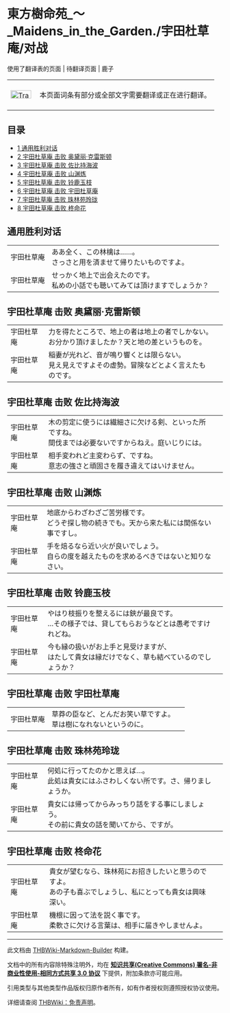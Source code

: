 # 東方樹命苑_～_Maidens_in_the_Garden./宇田杜草庵/对战

<!-- source html: G:\repos\THBWiki-Markdown-Builder\THBWikiMarkdown\Temp\main\6\67\ns0%3A%E6%9D%B1%E6%96%B9%E6%A8%B9%E5%91%BD%E8%8B%91_%EF%BD%9E_Maidens_in_the_Garden%2E%2F%E5%AE%87%E7%94%B0%E6%9D%9C%E8%8D%89%E5%BA%B5%2F%E5%AF%B9%E6%88%98.html -->

使用了翻译表的页面 | 待翻译页面 | 鹿子

<center>

<table>
<tbody><tr>
<td class="mbox-image"><div style="width: 52px;">
  <a href="./文件-Translation_J_To_C-cs.png.md" class="image"><img alt="Translation J To C-cs.png" src="https://upload.thwiki.cc/thumb/3/31/Translation_J_To_C-cs.png/48px-Translation_J_To_C-cs.png" decoding="async" loading="lazy" width="48" height="19" srcset="https://upload.thwiki.cc/thumb/3/31/Translation_J_To_C-cs.png/72px-Translation_J_To_C-cs.png 1.5x, https://upload.thwiki.cc/thumb/3/31/Translation_J_To_C-cs.png/96px-Translation_J_To_C-cs.png 2x" data-file-width="480" data-file-height="189"></a></div></td>
<td class="mbox-text" style=""><br>本页面词条有部分或全部文字需要翻译或正在进行翻译。<br><br></td>
</tr>
</tbody></table>


</center>
  
  

  


## 目录

- [1 通用胜利对话](#通用胜利对话)
- [2 宇田杜草庵 击败 奥黛丽·克雷斯顿](#宇田杜草庵_击败_奥黛丽·克雷斯顿)
- [3 宇田杜草庵 击败 佐比持海波](#宇田杜草庵_击败_佐比持海波)
- [4 宇田杜草庵 击败 山渊炼](#宇田杜草庵_击败_山渊炼)
- [5 宇田杜草庵 击败 铃鹿玉枝](#宇田杜草庵_击败_铃鹿玉枝)
- [6 宇田杜草庵 击败 宇田杜草庵](#宇田杜草庵_击败_宇田杜草庵)
- [7 宇田杜草庵 击败 珠林苑玲珑](#宇田杜草庵_击败_珠林苑玲珑)
- [8 宇田杜草庵 击败 柊命花](#宇田杜草庵_击败_柊命花)





## 通用胜利对话

<table><tbody><tr class="tt-content" id="通用胜利对话-1" data-pos="&#91;&quot;\u901a\u7528\u80dc\u5229\u5bf9\u8bdd&quot;,1&#93;"><td id="宇田杜草庵" class="tt-char" lang="zh"><div class="poem">宇田杜草庵</div></td><td class="tt-ja" lang="ja"><div class="poem">ああ全く、この林檎は……。<br>さっさと用を済ませて帰りたいものですよ。</div></td><td class="tt-zh" lang="zh"><div class="poem"></div></td></tr><tr class="tt-content" id="通用胜利对话-2" data-pos="&#91;&quot;\u901a\u7528\u80dc\u5229\u5bf9\u8bdd&quot;,2&#93;"><td id="宇田杜草庵" class="tt-char" lang="zh"><div class="poem">宇田杜草庵</div></td><td class="tt-ja" lang="ja"><div class="poem">せっかく地上で出会えたのです。<br>私めの小話でも聴いてみては頂けますでしょうか？</div></td><td class="tt-zh" lang="zh"><div class="poem"></div></td></tr></tbody></table>



## 宇田杜草庵 击败 奥黛丽·克雷斯顿

<table><tbody><tr class="tt-content" id="宇田杜草庵_击败_奥黛丽·克雷斯顿-1" data-pos="&#91;&quot;\u5b87\u7530\u675c\u8349\u5eb5 \u51fb\u8d25 \u5965\u9edb\u4e3d\u00b7\u514b\u96f7\u65af\u987f&quot;,1&#93;"><td id="宇田杜草庵" class="tt-char" lang="zh"><div class="poem">宇田杜草庵</div></td><td class="tt-ja" lang="ja"><div class="poem">力を得たところで、地上の者は地上の者でしかない。<br>お分かり頂けましたか？天と地の差というものを。</div></td><td class="tt-zh" lang="zh"><div class="poem"></div></td></tr><tr class="tt-content" id="宇田杜草庵_击败_奥黛丽·克雷斯顿-2" data-pos="&#91;&quot;\u5b87\u7530\u675c\u8349\u5eb5 \u51fb\u8d25 \u5965\u9edb\u4e3d\u00b7\u514b\u96f7\u65af\u987f&quot;,2&#93;"><td id="宇田杜草庵" class="tt-char" lang="zh"><div class="poem">宇田杜草庵</div></td><td class="tt-ja" lang="ja"><div class="poem">稲妻が光れど、音が鳴り響くとは限らない。<br>見え見えですよその虚勢。冒険などとよく言えたものです。</div></td><td class="tt-zh" lang="zh"><div class="poem"></div></td></tr></tbody></table>



## 宇田杜草庵 击败 佐比持海波

<table><tbody><tr class="tt-content" id="宇田杜草庵_击败_佐比持海波-1" data-pos="&#91;&quot;\u5b87\u7530\u675c\u8349\u5eb5 \u51fb\u8d25 \u4f50\u6bd4\u6301\u6d77\u6ce2&quot;,1&#93;"><td id="宇田杜草庵" class="tt-char" lang="zh"><div class="poem">宇田杜草庵</div></td><td class="tt-ja" lang="ja"><div class="poem">木の剪定に使うには繊細さに欠ける剣、といった所ですね。<br>間伐までは必要ないですからねえ。庭いじりには。</div></td><td class="tt-zh" lang="zh"><div class="poem"></div></td></tr><tr class="tt-content" id="宇田杜草庵_击败_佐比持海波-2" data-pos="&#91;&quot;\u5b87\u7530\u675c\u8349\u5eb5 \u51fb\u8d25 \u4f50\u6bd4\u6301\u6d77\u6ce2&quot;,2&#93;"><td id="宇田杜草庵" class="tt-char" lang="zh"><div class="poem">宇田杜草庵</div></td><td class="tt-ja" lang="ja"><div class="poem">相手変われど主変わらず、ですね。<br>意志の強さと頑固さを履き違えてはいけません。</div></td><td class="tt-zh" lang="zh"><div class="poem"></div></td></tr></tbody></table>



## 宇田杜草庵 击败 山渊炼

<table><tbody><tr class="tt-content" id="宇田杜草庵_击败_山渊炼-1" data-pos="&#91;&quot;\u5b87\u7530\u675c\u8349\u5eb5 \u51fb\u8d25 \u5c71\u6e0a\u70bc&quot;,1&#93;"><td id="宇田杜草庵" class="tt-char" lang="zh"><div class="poem">宇田杜草庵</div></td><td class="tt-ja" lang="ja"><div class="poem">地底からわざわざご苦労様です。<br>どうぞ探し物の続きでも。天から来た私には関係ない事ですし。</div></td><td class="tt-zh" lang="zh"><div class="poem"></div></td></tr><tr class="tt-content" id="宇田杜草庵_击败_山渊炼-2" data-pos="&#91;&quot;\u5b87\u7530\u675c\u8349\u5eb5 \u51fb\u8d25 \u5c71\u6e0a\u70bc&quot;,2&#93;"><td id="宇田杜草庵" class="tt-char" lang="zh"><div class="poem">宇田杜草庵</div></td><td class="tt-ja" lang="ja"><div class="poem">手を焙るなら近い火が良いでしょう。<br>自らの度を越えたものを求めるべきではないと知りなさい。</div></td><td class="tt-zh" lang="zh"><div class="poem"></div></td></tr></tbody></table>



## 宇田杜草庵 击败 铃鹿玉枝

<table><tbody><tr class="tt-content" id="宇田杜草庵_击败_铃鹿玉枝-1" data-pos="&#91;&quot;\u5b87\u7530\u675c\u8349\u5eb5 \u51fb\u8d25 \u94c3\u9e7f\u7389\u679d&quot;,1&#93;"><td id="宇田杜草庵" class="tt-char" lang="zh"><div class="poem">宇田杜草庵</div></td><td class="tt-ja" lang="ja"><div class="poem">やはり枝振りを整えるには鋏が最良です。<br>…その様子では、貸してもらおうなどとは愚考ですけれどね。</div></td><td class="tt-zh" lang="zh"><div class="poem"></div></td></tr><tr class="tt-content" id="宇田杜草庵_击败_铃鹿玉枝-2" data-pos="&#91;&quot;\u5b87\u7530\u675c\u8349\u5eb5 \u51fb\u8d25 \u94c3\u9e7f\u7389\u679d&quot;,2&#93;"><td id="宇田杜草庵" class="tt-char" lang="zh"><div class="poem">宇田杜草庵</div></td><td class="tt-ja" lang="ja"><div class="poem">今も縁の扱いがお上手と見受けますが、<br>はたして貴女は縁だけでなく、草も結べているのでしょうか？</div></td><td class="tt-zh" lang="zh"><div class="poem"></div></td></tr></tbody></table>



## 宇田杜草庵 击败 宇田杜草庵

<table><tbody><tr class="tt-content" id="宇田杜草庵_击败_宇田杜草庵-1" data-pos="&#91;&quot;\u5b87\u7530\u675c\u8349\u5eb5 \u51fb\u8d25 \u5b87\u7530\u675c\u8349\u5eb5&quot;,1&#93;"><td id="宇田杜草庵" class="tt-char" lang="zh"><div class="poem">宇田杜草庵</div></td><td class="tt-ja" lang="ja"><div class="poem">草莽の臣など、とんだお笑い草ですよ。<br>草は樹になれないというのに。</div></td><td class="tt-zh" lang="zh"><div class="poem"></div></td></tr></tbody></table>



## 宇田杜草庵 击败 珠林苑玲珑

<table><tbody><tr class="tt-content" id="宇田杜草庵_击败_珠林苑玲珑-1" data-pos="&#91;&quot;\u5b87\u7530\u675c\u8349\u5eb5 \u51fb\u8d25 \u73e0\u6797\u82d1\u73b2\u73d1&quot;,1&#93;"><td id="宇田杜草庵" class="tt-char" lang="zh"><div class="poem">宇田杜草庵</div></td><td class="tt-ja" lang="ja"><div class="poem">何処に行ってたのかと思えば…。<br>此処は貴女にはふさわしくない所です。さ、帰りましょうか。</div></td><td class="tt-zh" lang="zh"><div class="poem"></div></td></tr><tr class="tt-content" id="宇田杜草庵_击败_珠林苑玲珑-2" data-pos="&#91;&quot;\u5b87\u7530\u675c\u8349\u5eb5 \u51fb\u8d25 \u73e0\u6797\u82d1\u73b2\u73d1&quot;,2&#93;"><td id="宇田杜草庵" class="tt-char" lang="zh"><div class="poem">宇田杜草庵</div></td><td class="tt-ja" lang="ja"><div class="poem">貴女には帰ってからみっちり話をする事にしましょう。<br>その前に貴女の話を聞いてから、ですが。</div></td><td class="tt-zh" lang="zh"><div class="poem"></div></td></tr></tbody></table>



## 宇田杜草庵 击败 柊命花

<table><tbody><tr class="tt-content" id="宇田杜草庵_击败_柊命花-1" data-pos="&#91;&quot;\u5b87\u7530\u675c\u8349\u5eb5 \u51fb\u8d25 \u67ca\u547d\u82b1&quot;,1&#93;"><td id="宇田杜草庵" class="tt-char" lang="zh"><div class="poem">宇田杜草庵</div></td><td class="tt-ja" lang="ja"><div class="poem">貴女が望むなら、珠林苑にお招きしたいと思うのですよ。<br>あの子も喜ぶでしょうし、私にとっても貴女は興味深い。</div></td><td class="tt-zh" lang="zh"><div class="poem"></div></td></tr><tr class="tt-content" id="宇田杜草庵_击败_柊命花-2" data-pos="&#91;&quot;\u5b87\u7530\u675c\u8349\u5eb5 \u51fb\u8d25 \u67ca\u547d\u82b1&quot;,2&#93;"><td id="宇田杜草庵" class="tt-char" lang="zh"><div class="poem">宇田杜草庵</div></td><td class="tt-ja" lang="ja"><div class="poem">機根に因って法を説く事です。<br>柔軟さに欠ける言葉は、相手に届きやしませんよ。</div></td><td class="tt-zh" lang="zh"><div class="poem"></div></td></tr></tbody></table>


  
  

  





---

此文档由 [THBWiki-Markdown-Builder](https://github.com/Delsin-Yu/THBWiki-Markdown-Builder) 构建。

文档中的所有内容除特殊注明外，均在 [**知识共享(Creative Commons) 署名-非商业性使用-相同方式共享 3.0 协议**](https://creativecommons.org/licenses/by-sa/3.0/deed.zh-hans) 下提供，附加条款亦可能应用。

引用类型与其他类型作品版权归原作者所有，如有作者授权则遵照授权协议使用。

详细请查阅 [THBWiki：免责声明](https://thbwiki.cc/THBWiki:%E5%85%8D%E8%B4%A3%E5%A3%B0%E6%98%8E)。

